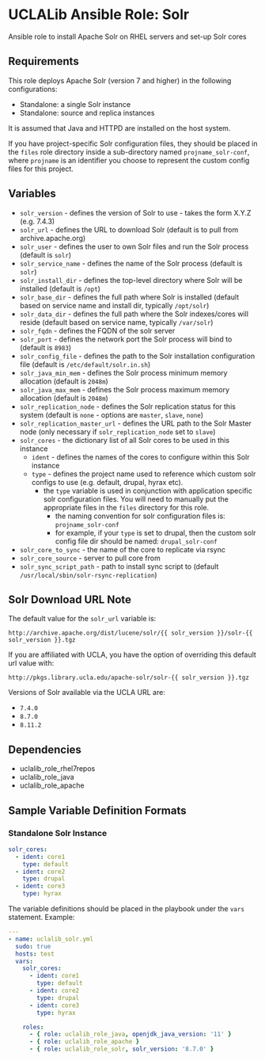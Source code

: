 # UCLALib Ansible Role: Solr

Ansible role to install Apache Solr on RHEL servers and set-up Solr cores

## Requirements

This role deploys Apache Solr (version 7 and higher) in the following configurations:

* Standalone: a single Solr instance
* Standalone: source and replica instances

It is assumed that Java and HTTPD are installed on the host system.

If you have project-specific Solr configuration files, they should be placed in the `files` role directory inside a sub-directory named `projname_solr-conf`, where `projname` is an identifier you choose to represent the custom config files for this project.

## Variables

* `solr_version` - defines the version of Solr to use - takes the form X.Y.Z (e.g. 7.4.3)
* `solr_url` - defines the URL to download Solr (default is to pull from archive.apache.org)
* `solr_user` - defines the user to own Solr files and run the Solr process (default is `solr`)
* `solr_service_name` - defines the name of the Solr process (default is `solr`)
* `solr_install_dir` - defines the top-level directory where Solr will be installed (default is `/opt`)
* `solr_base_dir` - defines the full path where Solr is installed (default based on service name and install dir, typically `/opt/solr`)
* `solr_data_dir` - defines the full path where the Solr indexes/cores will reside (default based on service name, typically `/var/solr`)
* `solr_fqdn` - defines the FQDN of the solr server
* `solr_port` - defines the network port the Solr process will bind to (default is `8983`)
* `solr_config_file` - defines the path to the Solr installation configuration file (default is `/etc/default/solr.in.sh`)
* `solr_java_min_mem` - defines the Solr process minimum memory allocation (default is `2048m`)
* `solr_java_max_mem` - defines the Solr process maximum memory allocation (default is `2048m`)
* `solr_replication_node` - defines the Solr replication status for this system (default is `none` - options are `master`, `slave`, `none`)
* `solr_replication_master_url` - defines the URL path to the Solr Master node (only necessary if `solr_replication_node` set to `slave`)
* `solr_cores` - the dictionary list of all Solr cores to be used in this instance
  * `ident` - defines the names of the cores to configure within this Solr instance
  * `type` - defines the project name used to reference which custom solr configs to use (e.g. default, drupal, hyrax etc).
    * the `type` variable is used in conjunction with application specific solr configuration files. You will need to manually put the appropriate files in the `files` directory for this role.
      * the naming convention for solr configuration files is: `projname_solr-conf`
      * for example, if your `type` is set to drupal, then the custom solr config file dir should be named: `drupal_solr-conf`
* `solr_core_to_sync` - the name of the core to replicate via rsync
* `solr_core_source` - server to pull core from
* `solr_sync_script_path` - path to install sync script to (default `/usr/local/sbin/solr-rsync-replication`)

## Solr Download URL Note

The default value for the `solr_url` variable is:

`http://archive.apache.org/dist/lucene/solr/{{ solr_version }}/solr-{{ solr_version }}.tgz`

If you are affiliated with UCLA, you have the option of overriding this default url value with:

`http://pkgs.library.ucla.edu/apache-solr/solr-{{ solr_version }}.tgz`

Versions of Solr available via the UCLA URL are:

* `7.4.0`
* `8.7.0`
* `8.11.2`

## Dependencies

* uclalib_role_rhel7repos
* uclalib_role_java
* uclalib_role_apache

## Sample Variable Definition Formats

### Standalone Solr Instance

```yaml
solr_cores:
  - ident: core1
    type: default
  - ident: core2
    type: drupal
  - ident: core3
    type: hyrax
```

The variable definitions should be placed in the playbook under the `vars` statement.
Example:

```yaml
---
- name: uclalib_solr.yml
  sudo: true
  hosts: test
  vars:
    solr_cores:
      - ident: core1
        type: default
      - ident: core2
        type: drupal
      - ident: core3
        type: hyrax

    roles:
      - { role: uclalib_role_java, openjdk_java_version: '11' }
      - { role: uclalib_role_apache }
      - { role: uclalib_role_solr, solr_version: '8.7.0' }
```
